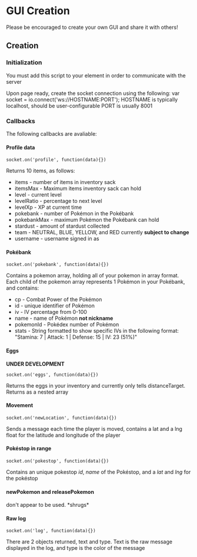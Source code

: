 # GUI Creation

Please be encouraged to create your own GUI and share it with others!


## Creation


### Initialization

You must add this script to your <head> element in order to communicate with the server
    <script src="https://cdn.socket.io/socket.io-1.4.5.js"></script>

Upon page ready, create the socket connection using the following:
    var socket = io.connect('ws://HOSTNAME:PORT');
HOSTNAME is typically localhost, should be user-configurable
PORT is usually 8001


### Callbacks

The following callbacks are avaliable:

#### Profile data

    socket.on('profile', function(data){})
Returns 10 items, as follows:
* items - number of items in inventory sack
* itemsMax - Maximum items inventory sack can hold
* level - current level
* levelRatio - percentage to next level
* levelXp - XP at current time
* pokebank - number of Pokémon in the Pokébank
* pokebankMax - maximum Pokémon the Pokébank can hold
* stardust - amount of stardust collected
* team - NEUTRAL, BLUE, YELLOW, and RED currently **subject to change**
* username - username signed in as

#### Pokébank

    socket.on('pokebank', function(data){})
Contains a pokemon array, holding all of your pokemon in array format.
Each child of the pokemon array represents 1 Pokémon in your Pokébank, and contains:
* cp - Combat Power of the Pokémon
* id - unique identifier of Pokémon
* iv - IV percentage from 0-100
* name - name of Pokémon **not nickname**
* pokemonId - Pokédex number of Pokémon
* stats - String formatted to show specific IVs in the following format: "Stamina: 7 | Attack: 1 | Defense: 15 | IV: 23 (51%)"

#### Eggs

**UNDER DEVELOPMENT**

    socket.on('eggs', function(data){})
Returns the eggs in your inventory and currently only tells distanceTarget.
Returns as a nested array

#### Movement

    socket.on('newLocation', function(data){})
Sends a message each time the player is moved, contains a lat and a lng float for the latitude and longitude of the player

#### Pokéstop in range

    socket.on('pokestop', function(data){})
Contains an unique pokestop *id*, *name* of the Pokéstop, and a *lat* and *lng* for the pokéstop

#### newPokemon and releasePokemon

don't appear to be used.  \*shrugs\*

#### Raw log

    socket.on('log', function(data){})
There are 2 objects returned, text and type.  Text is the raw message displayed in the log, and type is the color of the message
